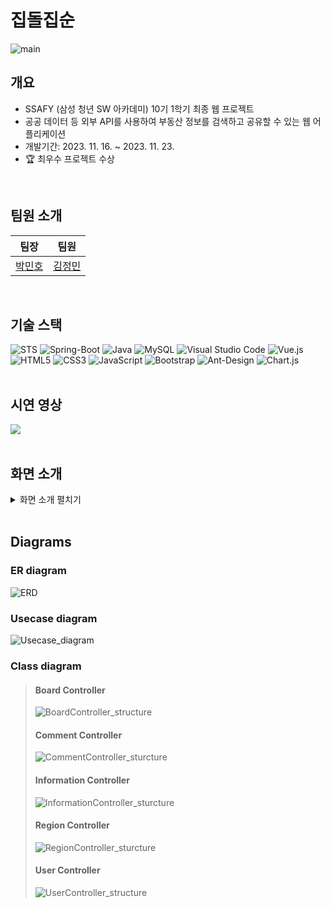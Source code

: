 # 집돌집순
![main](https://github.com/Jm0nn/ZipdolZipsun/assets/139559227/af132028-fec9-4002-b359-6ab5171fbf95)
<br/>


## 개요
  - SSAFY (삼성 청년 SW 아카데미) 10기 1학기 최종 웹 프로젝트
  - 공공 데이터 등 외부 API를 사용하여 부동산 정보를 검색하고 공유할 수 있는 웹 어플리케이션
  - 개발기간: 2023. 11. 16. ~ 2023. 11. 23.
  - 🏆️ 최우수 프로젝트 수상
<br/>


## 팀원 소개
|팀장|팀원|
|---|---|
|[박민호](https://github.com/pmhmist)|[김정민](https://github.com/Jm0nn)|
<br/>


## 기술 스택
  ![STS](https://img.shields.io/badge/sts-6db33f?style=for-the-badge&logo=spring&logoColor=white)
  ![Spring-Boot](https://img.shields.io/badge/spring%20boot-6db33f?style=for-the-badge&logo=springboot&logoColor=white)
  ![Java](https://img.shields.io/badge/java-%23ED8B00.svg?style=for-the-badge&logo=openjdk&logoColor=white)
  ![MySQL](https://img.shields.io/badge/mysql-%2300f.svg?style=for-the-badge&logo=mysql&logoColor=white)
  ![Visual Studio Code](https://img.shields.io/badge/Visual%20Studio%20Code-0078d7.svg?style=for-the-badge&logo=visual-studio-code&logoColor=white)
  ![Vue.js](https://img.shields.io/badge/vue.js-%2335495e.svg?style=for-the-badge&logo=vuedotjs&logoColor=%234FC08D)
  ![HTML5](https://img.shields.io/badge/html5-%23E34F26.svg?style=for-the-badge&logo=html5&logoColor=white)
  ![CSS3](https://img.shields.io/badge/css3-%231572B6.svg?style=for-the-badge&logo=css3&logoColor=white)
  ![JavaScript](https://img.shields.io/badge/javascript-%23323330.svg?style=for-the-badge&logo=javascript&logoColor=%23F7DF1E)
  ![Bootstrap](https://img.shields.io/badge/bootstrap-%238511FA.svg?style=for-the-badge&logo=bootstrap&logoColor=white)
  ![Ant-Design](https://img.shields.io/badge/-Ant%20Design-%230170FE?style=for-the-badge&logo=ant-design&logoColor=white)
  ![Chart.js](https://img.shields.io/badge/chart.js-F5788D.svg?style=for-the-badge&logo=chart.js&logoColor=white)
  <br>
<br/>


## 시연 영상
  <a href="https://youtu.be/1msfOQ0DcY0">
    <img src="https://img.shields.io/badge/youtube-ff0000?style=for-the-badge&logo=youtube&logoColor=white">
  </a>
  <br>
<br/>



## 화면 소개
  <details>
    <summary>화면 소개 펼치기</summary>
    <br>
    <img src="https://github.com/Jm0nn/ZipdolZipsun/assets/139559227/c354fc2e-6df2-4f73-bdd5-6b8ab3dd583f">
    <img src="https://github.com/Jm0nn/ZipdolZipsun/assets/139559227/a5a10ba5-cdfa-4498-a7dd-a23cc89c42b3">
    <img src="https://github.com/Jm0nn/ZipdolZipsun/assets/139559227/6b61b759-c6dc-441d-b989-0d7cab5cac0a">
    <img src="https://github.com/Jm0nn/ZipdolZipsun/assets/139559227/bcec5b62-70aa-4afe-ae35-185b75bb2f12">
    <img src="https://github.com/Jm0nn/ZipdolZipsun/assets/139559227/8cb6a682-d4ad-45b9-821a-df202accaa68">
    <img src="https://github.com/Jm0nn/ZipdolZipsun/assets/139559227/d134bfc7-1438-4fcf-a2ea-3fd5600e02c5">
    <img src="https://github.com/Jm0nn/ZipdolZipsun/assets/139559227/2b0bc331-1840-446d-9142-e9b159f2e507">
    <img src="https://github.com/Jm0nn/ZipdolZipsun/assets/139559227/3df8ea62-ce98-4cbe-b313-3a7c6c54faa3">
    <img src="https://github.com/Jm0nn/ZipdolZipsun/assets/139559227/6b3ffdae-d9ef-4b6c-a4ba-30484abf2caa">
    <img src="https://github.com/Jm0nn/ZipdolZipsun/assets/139559227/ad3985ea-72c3-4f5e-9731-457a6f32e8c9">
    <img src="https://github.com/Jm0nn/ZipdolZipsun/assets/139559227/a83db36b-ad87-4434-87c0-3190a5f8f1b7">
    <img src="https://github.com/Jm0nn/ZipdolZipsun/assets/139559227/001ef22e-48e7-49b7-8a53-ab5ad66594f1">
    <img src="https://github.com/Jm0nn/ZipdolZipsun/assets/139559227/1ef4706f-69a4-4573-90e3-bd15448a21a8">
    <img src="https://github.com/Jm0nn/ZipdolZipsun/assets/139559227/830d6a02-558d-42a5-b6c1-5eac321912bf">
    <img src="https://github.com/Jm0nn/ZipdolZipsun/assets/139559227/d0b102cb-d46e-420a-9d3c-6f9fd57a5249">
  </details>
<br/>


## Diagrams
  ### ER diagram
  ![ERD](https://github.com/Jm0nn/ZipdolZipsun/assets/139559227/e7f4eddd-c313-4e36-92db-fbf9501053f9)
  <br>
  ### Usecase diagram
  ![Usecase_diagram](https://github.com/Jm0nn/ZipdolZipsun/assets/139559227/9e7ae3ed-4547-4fbf-8832-65a6d08c1263)
  <br>
  ### Class diagram
  > #### Board Controller
  > ![BoardController_structure](https://github.com/Jm0nn/ZipdolZipsun/assets/139559227/3f45f2b7-24dd-4152-82dc-c7887aa58f3a)
  > #### Comment Controller
  > ![CommentController_sturcture](https://github.com/Jm0nn/ZipdolZipsun/assets/139559227/c8fdefcf-aa6b-490b-a407-75c2ec8cfea1)
  > #### Information Controller
  > ![InformationController_sturcture](https://github.com/Jm0nn/ZipdolZipsun/assets/139559227/b958c3f2-1147-4e57-91eb-51183ce921f3)
  > #### Region Controller
  > ![RegionController_sturcture](https://github.com/Jm0nn/ZipdolZipsun/assets/139559227/d5cdb138-59eb-4988-bf4a-b45625dd7164)
  > #### User Controller
  > ![UserController_structure](https://github.com/Jm0nn/ZipdolZipsun/assets/139559227/d01d0b6a-f29a-4733-bdb2-6046393d2d2d)
<br/>
